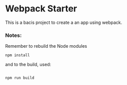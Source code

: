 # Webpack Starter

This is a bacis project to create a an app using webpack.

### Notes:

Remember to rebuild the Node modules
```
npm install
```

and to the build, used:
```

npm run build
```
